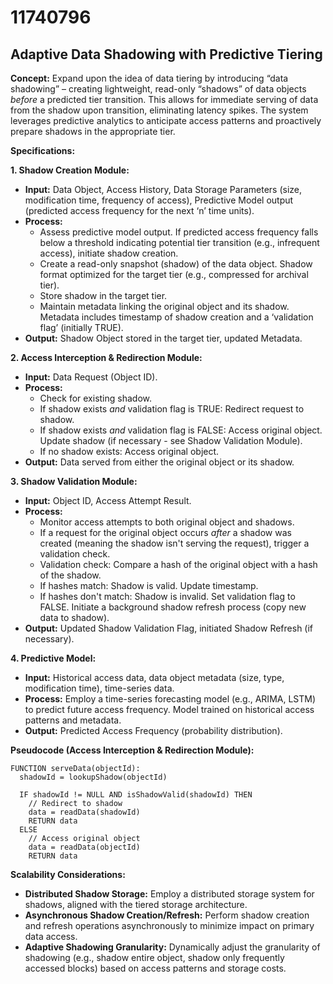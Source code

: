 # 11740796

## Adaptive Data Shadowing with Predictive Tiering

**Concept:** Expand upon the idea of data tiering by introducing “data shadowing” – creating lightweight, read-only “shadows” of data objects *before* a predicted tier transition. This allows for immediate serving of data from the shadow upon transition, eliminating latency spikes. The system leverages predictive analytics to anticipate access patterns and proactively prepare shadows in the appropriate tier.

**Specifications:**

**1. Shadow Creation Module:**

*   **Input:** Data Object, Access History, Data Storage Parameters (size, modification time, frequency of access), Predictive Model output (predicted access frequency for the next ‘n’ time units).
*   **Process:**
    *   Assess predictive model output. If predicted access frequency falls below a threshold indicating potential tier transition (e.g., infrequent access), initiate shadow creation.
    *   Create a read-only snapshot (shadow) of the data object. Shadow format optimized for the target tier (e.g., compressed for archival tier).
    *   Store shadow in the target tier.
    *   Maintain metadata linking the original object and its shadow. Metadata includes timestamp of shadow creation and a ‘validation flag’ (initially TRUE).
*   **Output:** Shadow Object stored in the target tier, updated Metadata.

**2. Access Interception & Redirection Module:**

*   **Input:** Data Request (Object ID).
*   **Process:**
    *   Check for existing shadow.
    *   If shadow exists *and* validation flag is TRUE: Redirect request to shadow.
    *   If shadow exists *and* validation flag is FALSE:  Access original object. Update shadow (if necessary - see Shadow Validation Module).
    *   If no shadow exists: Access original object.
*   **Output:** Data served from either the original object or its shadow.

**3. Shadow Validation Module:**

*   **Input:** Object ID, Access Attempt Result.
*   **Process:**
    *   Monitor access attempts to both original object and shadows.
    *   If a request for the original object occurs *after* a shadow was created (meaning the shadow isn't serving the request), trigger a validation check.
    *   Validation check: Compare a hash of the original object with a hash of the shadow.
    *   If hashes match: Shadow is valid. Update timestamp.
    *   If hashes don't match: Shadow is invalid. Set validation flag to FALSE.  Initiate a background shadow refresh process (copy new data to shadow).
*   **Output:**  Updated Shadow Validation Flag, initiated Shadow Refresh (if necessary).

**4. Predictive Model:**

*   **Input:** Historical access data, data object metadata (size, type, modification time), time-series data.
*   **Process:** Employ a time-series forecasting model (e.g., ARIMA, LSTM) to predict future access frequency. Model trained on historical access patterns and metadata.
*   **Output:** Predicted Access Frequency (probability distribution).

**Pseudocode (Access Interception & Redirection Module):**

```
FUNCTION serveData(objectId):
  shadowId = lookupShadow(objectId)

  IF shadowId != NULL AND isShadowValid(shadowId) THEN
    // Redirect to shadow
    data = readData(shadowId)
    RETURN data
  ELSE
    // Access original object
    data = readData(objectId)
    RETURN data
```

**Scalability Considerations:**

*   **Distributed Shadow Storage:**  Employ a distributed storage system for shadows, aligned with the tiered storage architecture.
*   **Asynchronous Shadow Creation/Refresh:**  Perform shadow creation and refresh operations asynchronously to minimize impact on primary data access.
*   **Adaptive Shadowing Granularity:** Dynamically adjust the granularity of shadowing (e.g., shadow entire object, shadow only frequently accessed blocks) based on access patterns and storage costs.